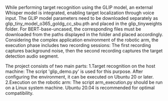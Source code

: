 While performing target recognition using the GLIP model, an external Whisper model is integrated, enabling target localization through voice input. The GLIP model parameters need to be downloaded separately as glip_tiny_model_o365_goldg_cc_sbu.pth and placed in the glip_tinyweights folder. For BERT-base-uncased, the corresponding files must be downloaded from the paths displayed in the folder and placed accordingly. Considering the complex application environment of the robotic arm, the execution phase includes two recording sessions: The first recording captures background noise, then the second recording captures the target detection audio segment.

The project consists of two main parts:
1.Target recognition on the host machine:
The script 'glip_demo.py' is used for this purpose.
After configuring the environment, it can be executed on Ubuntu 20 or later.
2.Execution on the robotic arm:
The script arm_execution.py should be run on a Linux system machine.
Ubuntu 20.04 is recommended for optimal compatibility.

































